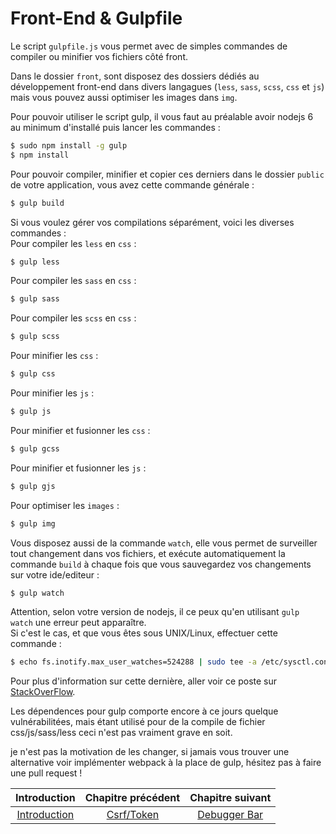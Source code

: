 # Front-End & Gulpfile

Le script `gulpfile.js` vous permet avec de simples commandes de compiler ou minifier vos fichiers côté front.

Dans le dossier `front`, sont disposez des dossiers dédiés au développement front-end dans divers langagues (`less`, `sass`, `scss`, `css` et `js`) mais vous pouvez aussi optimiser les images dans `img`.

Pour pouvoir utiliser le script gulp, il vous faut au préalable avoir nodejs 6 au minimum d'installé puis lancer les commandes :
```bash
$ sudo npm install -g gulp
$ npm install
```

Pour pouvoir compiler, minifier et copier ces derniers dans le dossier `public` de votre application, vous avez cette commande générale :
``` bash
$ gulp build
```

Si vous voulez gérer vos compilations séparément, voici les diverses commandes :<br>
Pour compiler les `less` en `css` :
``` bash
$ gulp less
```

Pour compiler les `sass` en `css` :
``` bash
$ gulp sass
```

Pour compiler les `scss` en `css` :
``` bash
$ gulp scss
```

Pour minifier les `css` :
``` bash
$ gulp css
```

Pour minifier les `js` :
``` bash
$ gulp js
```

Pour minifier et fusionner les `css` :
``` bash
$ gulp gcss
```

Pour minifier et fusionner les `js` :
``` bash
$ gulp gjs
```

Pour optimiser les `images` :
``` bash
$ gulp img
```

Vous disposez aussi de la commande `watch`, elle vous permet de surveiller tout changement dans vos fichiers, et exécute automatiquement la commande `build` à chaque fois que vous sauvegardez vos changements sur votre ide/editeur :
``` bash
$ gulp watch
```

Attention, selon votre version de nodejs, il ce peux qu'en utilisant `gulp watch` une erreur peut apparaître.<br>
Si c'est le cas, et que vous êtes sous UNIX/Linux, effectuer cette commande :
```bash
$ echo fs.inotify.max_user_watches=524288 | sudo tee -a /etc/sysctl.conf && sudo sysctl -p
```
Pour plus d'information sur cette dernière, aller voir ce poste sur [StackOverFlow](https://stackoverflow.com/questions/16748737/grunt-watch-error-waiting-fatal-error-watch-enospc).

Les dépendences pour gulp comporte encore à ce jours quelque vulnérabilitées, mais étant utilisé pour de la compile de fichier css/js/sass/less ceci n'est pas vraiment grave en soit.

je n'est pas la motivation de les changer, si jamais vous trouver une alternative voir implémenter webpack à la place de gulp, hésitez pas à faire une pull request !

| Introduction | Chapitre précédent | Chapitre suivant |
| :---------------------: | :--------------: | :--------------: |
| [Introduction](https://github.com/SimonDevelop/slim-doctrine/blob/master/docs/introduction.md) | [Csrf/Token](https://github.com/SimonDevelop/slim-doctrine/blob/master/docs/chapter05.md) | [Debugger Bar](https://github.com/SimonDevelop/slim-doctrine/blob/master/docs/chapter07.md) |
